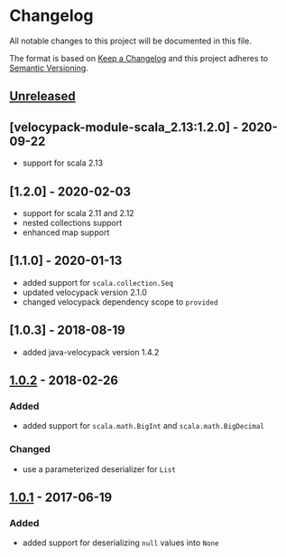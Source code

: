 # Changelog

All notable changes to this project will be documented in this file.

The format is based on [Keep a Changelog](http://keepachangelog.com/en/1.0.0/) and this project adheres to [Semantic Versioning](http://semver.org/spec/v2.0.0.html).

## [Unreleased]

## [velocypack-module-scala_2.13:1.2.0] - 2020-09-22

- support for scala 2.13

## [1.2.0] - 2020-02-03

- support for scala 2.11 and 2.12
- nested collections support
- enhanced map support

## [1.1.0] - 2020-01-13

- added support for `scala.collection.Seq`
- updated velocypack version 2.1.0
- changed velocypack dependency scope to `provided`

## [1.0.3] - 2018-08-19

- added java-velocypack version 1.4.2

## [1.0.2] - 2018-02-26

### Added

- added support for `scala.math.BigInt` and `scala.math.BigDecimal`

### Changed

- use a parameterized deserializer for `List`

## [1.0.1] - 2017-06-19

### Added

- added support for deserializing `null` values into `None`

[unreleased]: https://github.com/arangodb/spring-data/compare/1.0.2...HEAD
[1.0.2]: https://github.com/arangodb/spring-data/compare/1.0.1...1.0.2
[1.0.1]: https://github.com/arangodb/spring-data/compare/1.0.0...1.0.1
